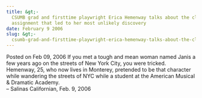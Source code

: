 ```yaml
---
title: &gt;-
  CSUMB grad and firsttime playwright Erica Hemenway talks about the class
  assignment that led to her most unlikely discovery
date: February 9 2006
slug: &gt;-
  csumb-grad-and-firsttime-playwright-erica-hemenway-talks-about-the-class-assignment-that-led-to-her-most-unlikely-discovery
---
```





<span class="date">Posted on Feb 09, 2006    </span>
If you met a tough and mean woman named Janis a few years ago on
the streets of New York City, you were tricked. Hemenway, 25, who
now lives in Monterey, pretended to be that character while
wandering the streets of NYC while a student at the American
Musical &amp; Dramatic Academy.<br>
&#x2013; Salinas Californian, Feb. 9, 2006<br/></br>




